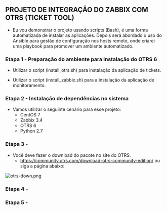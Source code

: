 ## PROJETO DE INTEGRAÇÃO DO ZABBIX COM OTRS (TICKET TOOL)

- Eu vou demonstrar o projeto usando scripts (Bash), é uma forma automatizada de instalar as aplicações. Depois será abordado o uso do Ansible para gestão de configuração nos hosts remoto, onde criarei uma playbook para promover um ambiente automatizado.

### Etapa 1 - Preparação do ambiente para instalação do OTRS 6

- Utilizar o script (install_otrs.sh) para instalação da aplicação de tickets.

- Utilizar o script (install_zabbix.sh) para a instalação da aplicação de monitoramento.

### Etapa 2 - Instalação de dependências no sistema

- Vamos utilizar o seguinte cenário para esse projeto:
  - CentOS 7
  - Zabbix 3.4
  - OTRS 6
  - Python 2.7

### Etapa 3 - 

- Você deve fazer o download do pacote no site do OTRS.
  - https://community.otrs.com/download-otrs-community-edition/ ou siga a página abaixo:
  
![otrs-down.png](zabbix-otrs/images/otrs-down.png)


### Etapa 4 - 



### Etapa 5 - 






